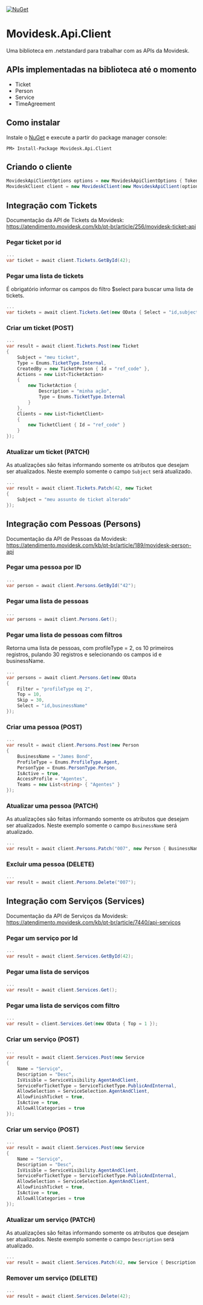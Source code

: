 [![NuGet](https://img.shields.io/badge/nuget-v1.0.0-blue.svg)](https://www.nuget.org/packages/Movidesk.Api.Client/)

# Movidesk.Api.Client

Uma biblioteca em .netstandard para trabalhar com as APIs da Movidesk.

## APIs implementadas na biblioteca até o momento

* Ticket
* Person
* Service
* TimeAgreement

## Como instalar

Instale o [NuGet](https://docs.microsoft.com/pt-br/nuget/install-nuget-client-tools) e execute a partir do package manager console:
```
PM> Install-Package Movidesk.Api.Client
```

## Criando o cliente

```c#
MovideskApiClientOptions options = new MovideskApiClientOptions { Token = "movidesk-token" };
MovideskClient client = new MovideskClient(new MovideskApiClient(options));
```

## Integração com Tickets

Documentação da API de Tickets da Movidesk: https://atendimento.movidesk.com/kb/pt-br/article/256/movidesk-ticket-api

### Pegar ticket por id
```c#
...
var ticket = await client.Tickets.GetById(42);
```

### Pegar uma lista de tickets
É obrigatório informar os campos do filtro $select para buscar uma lista de tickets.
```c#
...
var tickets = await client.Tickets.Get(new OData { Select = "id,subject" });
```

### Criar um ticket (POST)
```c#
...
var result = await client.Tickets.Post(new Ticket 
{
    Subject = "meu ticket",
    Type = Enums.TicketType.Internal,
    CreatedBy = new TicketPerson { Id = "ref_code" },
    Actions = new List<TicketAction>
    {
        new TicketAction {
            Description = "minha ação",
            Type = Enums.TicketType.Internal
        }
    },
    Clients = new List<TicketClient>
    {
        new TicketClient { Id = "ref_code" }
    }
});
```

### Atualizar um ticket (PATCH)
As atualizações são feitas informando somente os atributos que desejam ser atualizados. Neste exemplo somente o campo `Subject` será atualizado.
```c#
...
var result = await client.Tickets.Patch(42, new Ticket
{
    Subject = "meu assunto de ticket alterado"
});
```

## Integração com Pessoas (Persons)

Documentação da API de Pessoas da Movidesk: https://atendimento.movidesk.com/kb/pt-br/article/189/movidesk-person-api

### Pegar uma pessoa por ID
```c#
...
var person = await client.Persons.GetById("42");
```

### Pegar uma lista de pessoas
```c#
...
var persons = await client.Persons.Get();
```

### Pegar uma lista de pessoas com filtros
Retorna uma lista de pessoas, com profileType = 2, os 10 primeiros registros, pulando 30 registros e selecionando os campos id e businessName.
```c#
...
var persons = await client.Persons.Get(new OData
{
    Filter = "profileType eq 2",
    Top = 10,
    Skip = 30,
    Select = "id,businessName"
});
```

### Criar uma pessoa (POST)
```c#
...
var result = await client.Persons.Post(new Person
{
    BusinessName = "James Bond",
    ProfileType = Enums.ProfileType.Agent,
    PersonType = Enums.PersonType.Person,
    IsActive = true,
    AccessProfile = "Agentes",
    Teams = new List<string> { "Agentes" }
});
```
### Atualizar uma pessoa (PATCH)
As atualizações são feitas informando somente os atributos que desejam ser atualizados. Neste exemplo somente o campo `BusinessName` será atualizado.
```c#
...
var result = await client.Persons.Patch("007", new Person { BusinessName = "Bond, James Bond" });
```

### Excluir uma pessoa (DELETE)
```c#
...
var result = await client.Persons.Delete("007");
```

## Integração com Serviços (Services)
Documentação da API de Serviços da Movidesk: https://atendimento.movidesk.com/kb/pt-br/article/7440/api-servicos

### Pegar um serviço por Id
```c#
...
var result = await client.Services.GetById(42);
```

### Pegar uma lista de serviços
```c#
...
var result = await client.Services.Get();
```

### Pegar uma lista de serviços com filtro
```c#
...
var result = client.Services.Get(new OData { Top = 1 });
```

### Criar um serviço (POST)
```c#
...
var result = await client.Services.Post(new Service
{
    Name = "Serviço",
    Description = "Desc",
    IsVisible = ServiceVisibility.AgentAndClient,
    ServiceForTicketType = ServiceTicketType.PublicAndInternal,
    AllowSelection = ServiceSelection.AgentAndClient,
    AllowFinishTicket = true,
    IsActive = true,
    AllowAllCategories = true
});
```

### Criar um serviço (POST)
```c#
...
var result = await client.Services.Post(new Service
{
    Name = "Serviço",
    Description = "Desc",
    IsVisible = ServiceVisibility.AgentAndClient,
    ServiceForTicketType = ServiceTicketType.PublicAndInternal,
    AllowSelection = ServiceSelection.AgentAndClient,
    AllowFinishTicket = true,
    IsActive = true,
    AllowAllCategories = true
});
```

### Atualizar um serviço (PATCH)
As atualizações são feitas informando somente os atributos que desejam ser atualizados. Neste exemplo somente o campo `Description` será atualizado.

```c#
...
var result = await client.Services.Patch(42, new Service { Description = "Nova descrição" });
```

### Remover um serviço (DELETE)

```c#
...
var result = await client.Services.Delete(42);
```
